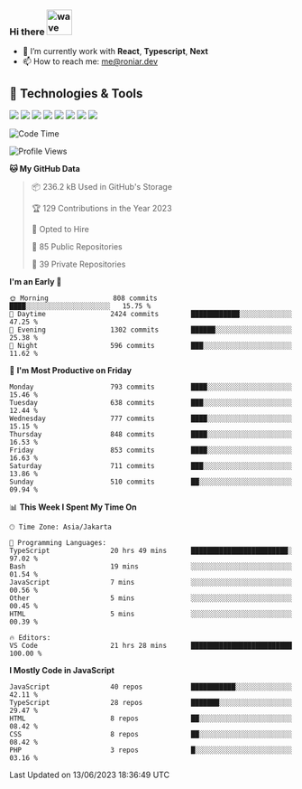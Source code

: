 ### Hi there <img src="https://i.ibb.co/q0Hx1KK/wave.gif" alt="wave" width="45px">

- 🌱 I’m currently work with **React**, **Typescript**, **Next**
- 📫 How to reach me: me@roniar.dev

## 🔧 Technologies & Tools

![](https://img.shields.io/badge/OS-Linux-informational?style=flat&logo=linux&logoColor=white&color=2bbc8a)
![](https://img.shields.io/badge/OS-Windows-informational?style=flat&logo=windows&logoColor=white&color=2bbc8a)
![](https://img.shields.io/badge/Code-JavaScript-informational?style=flat&logo=javascript&logoColor=white&color=2bbc8a)
![](https://img.shields.io/badge/Code-Golang-informational?style=flat&logo=go&logoColor=white&color=2bbc8a)
![](https://img.shields.io/badge/Code-React-informational?style=flat&logo=react&logoColor=white&color=2bbc8a)
![](https://img.shields.io/badge/Code-Next-informational?style=flat&logo=next.js&logoColor=white&color=2bbc8a)
![](https://img.shields.io/badge/Shell-Bash-informational?style=flat&logo=gnu-bash&logoColor=white&color=2bbc8a)
![](https://img.shields.io/badge/Tools-Docker-informational?style=flat&logo=docker&logoColor=white&color=2bbc8a)

<!--START_SECTION:waka-->
![Code Time](http://img.shields.io/badge/Code%20Time-1%2C289%20hrs%2019%20mins-blue)

![Profile Views](http://img.shields.io/badge/Profile%20Views-1-blue)

**🐱 My GitHub Data** 

> 📦 236.2 kB Used in GitHub's Storage 
 > 
> 🏆 129 Contributions in the Year 2023
 > 
> 💼 Opted to Hire
 > 
> 📜 85 Public Repositories 
 > 
> 🔑 39 Private Repositories 
 > 
**I'm an Early 🐤** 

```text
🌞 Morning                808 commits         ████░░░░░░░░░░░░░░░░░░░░░   15.75 % 
🌆 Daytime                2424 commits        ████████████░░░░░░░░░░░░░   47.25 % 
🌃 Evening                1302 commits        ██████░░░░░░░░░░░░░░░░░░░   25.38 % 
🌙 Night                  596 commits         ███░░░░░░░░░░░░░░░░░░░░░░   11.62 % 
```
📅 **I'm Most Productive on Friday** 

```text
Monday                   793 commits         ████░░░░░░░░░░░░░░░░░░░░░   15.46 % 
Tuesday                  638 commits         ███░░░░░░░░░░░░░░░░░░░░░░   12.44 % 
Wednesday                777 commits         ████░░░░░░░░░░░░░░░░░░░░░   15.15 % 
Thursday                 848 commits         ████░░░░░░░░░░░░░░░░░░░░░   16.53 % 
Friday                   853 commits         ████░░░░░░░░░░░░░░░░░░░░░   16.63 % 
Saturday                 711 commits         ███░░░░░░░░░░░░░░░░░░░░░░   13.86 % 
Sunday                   510 commits         ██░░░░░░░░░░░░░░░░░░░░░░░   09.94 % 
```


📊 **This Week I Spent My Time On** 

```text
🕑︎ Time Zone: Asia/Jakarta

💬 Programming Languages: 
TypeScript               20 hrs 49 mins      ████████████████████████░   97.02 % 
Bash                     19 mins             ░░░░░░░░░░░░░░░░░░░░░░░░░   01.54 % 
JavaScript               7 mins              ░░░░░░░░░░░░░░░░░░░░░░░░░   00.56 % 
Other                    5 mins              ░░░░░░░░░░░░░░░░░░░░░░░░░   00.45 % 
HTML                     5 mins              ░░░░░░░░░░░░░░░░░░░░░░░░░   00.39 % 

🔥 Editors: 
VS Code                  21 hrs 28 mins      █████████████████████████   100.00 % 
```

**I Mostly Code in JavaScript** 

```text
JavaScript               40 repos            ███████████░░░░░░░░░░░░░░   42.11 % 
TypeScript               28 repos            ███████░░░░░░░░░░░░░░░░░░   29.47 % 
HTML                     8 repos             ██░░░░░░░░░░░░░░░░░░░░░░░   08.42 % 
CSS                      8 repos             ██░░░░░░░░░░░░░░░░░░░░░░░   08.42 % 
PHP                      3 repos             █░░░░░░░░░░░░░░░░░░░░░░░░   03.16 % 
```




 Last Updated on 13/06/2023 18:36:49 UTC
<!--END_SECTION:waka-->
